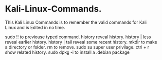 # Kali-Linux-Commands.
This Kali Linux Commands is to remember the valid commands for Kali Linux and is Edited in no time.

sudo !!                      to previouse typed command.
history                      reveal history.
history | less               reveal earlier history.
history | tail               reveal some recent history.
mkdir                        to make a directory or folder.
rm                           to remove.
sudo su                      super user privilage.
ctrl + r                     show related history.
sudo dpkg -i                 to install a .debian package
